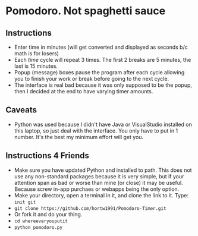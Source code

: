 # Pomodoro.  Not spaghetti sauce

##  Instructions

* Enter time in minutes (will get converted and displayed as seconds b/c math is for losers)
* Each _time_ cycle will repeat 3 times.  The first 2 breaks are 5 minutes, the last is 15 minutes.  
* Popup (message) boxes pause the program after each cycle allowing you to finish your work or break before going to the next cycle.
* The interface is real bad because it was only supposed to be the popup, then I decided at the end to have varying timer amounts.
  
## Caveats

* Python was used because I didn't have Java or VisualStudio installed on this laptop, so just deal with the interface.  You only have to put in 1 number.  It's the best my minimum effort will get you.

## Instructions 4 Friends

* Make sure you have updated Python and installed to path.  This does not use any non-standard packages because it is very simple, but if your attention span as bad or worse than mine (or close) it may be useful.  Because screw in-app purchaes or webapps being the only option.
* Make your directory, open a terminal in it, and clone the link to it. Type:
  `init git`
* `git clone https://github.com/hortw1991/Pomodoro-Timer.git`
*  Or fork it and do your thing.
*  `cd whereeveryouputit`
* `python pomodoro.py`